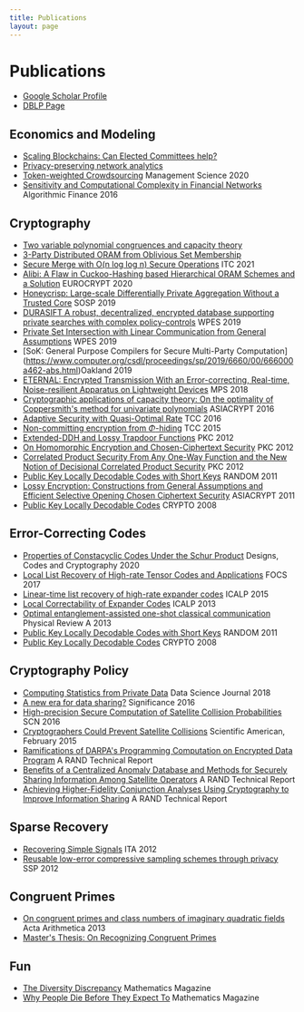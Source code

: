 ```yaml
---
title: Publications
layout: page
---
```


# Publications

* [Google Scholar Profile](http://scholar.google.com/citations?user=ahCv50cAAAAJ)
* [DBLP Page](http://www.informatik.uni-trier.de/~ley/pers/hd/h/Hemenway:Brett)

## Economics and Modeling

* [Scaling Blockchains: Can Elected Committees help?](https://arxiv.org/abs/2110.08673)
* [Privacy-preserving network analytics](https://papers.ssrn.com/sol3/papers.cfm?abstract_id=3680000)
* [Token-weighted Crowdsourcing](http://ssrn.com/abstract=3295811) Management Science 2020
* [Sensitivity and Computational Complexity in Financial Networks](https://arxiv.org/abs/1503.07676) Algorithmic Finance 2016

## Cryptography

* [Two variable polynomial congruences and capacity theory](https://arxiv.org/abs/2111.14180)
* [3-Party Distributed ORAM from Oblivious Set Membership](https://eprint.iacr.org/2021/1463)
* [Secure Merge with O(n log log n) Secure Operations](https://drops.dagstuhl.de/opus/volltexte/2021/14326/) ITC 2021
* [Alibi: A Flaw in Cuckoo-Hashing based Hierarchical ORAM Schemes and a Solution](https://eprint.iacr.org/2020/997) EUROCRYPT 2020
* [Honeycrisp: Large-scale Differentially Private Aggregation Without a Trusted Core](https://dl.acm.org/doi/abs/10.1145/3341301.3359660) SOSP 2019
* [DURASIFT A robust, decentralized, encrypted database supporting private searches with complex policy-controls](https://dl.acm.org/doi/10.1145/3338498.3358651) WPES 2019
* [Private Set Intersection with Linear Communication from General Assumptions](https://eprint.iacr.org/2018/238) WPES 2019
* [SoK: General Purpose Compilers for Secure Multi-Party Computation] (https://www.computer.org/csdl/proceedings/sp/2019/6660/00/666000a462-abs.html)Oakland 2019
* [ETERNAL: Encrypted Transmission With an Error-correcting, Real-time, Noise-resilient Apparatus on Lightweight Devices](https://dl.acm.org/citation.cfm?id=3267360) MPS 2018
* [Cryptographic applications of capacity theory: On the optimality of Coppersmith's method for univariate polynomials](http://arxiv.org/abs/1605.08065) ASIACRYPT 2016
* [Adaptive Security with Quasi-Optimal Rate](https://link.springer.com/chapter/10.1007/978-3-662-49096-9_22) TCC 2016
* [Non-committing encryption from $\Phi$-hiding](http://eprint.iacr.org/2015/054) TCC 2015
* [Extended-DDH and Lossy Trapdoor Functions](http://eccc.hpi-web.de/report/2009/127/revision/2/download) PKC 2012
* [On Homomorphic Encryption and Chosen-Ciphertext Security](http://eprint.iacr.org/2010/099) PKC 2012
* [Correlated Product Security From Any One-Way Function and the New Notion of Decisional Correlated Product Security](http://eprint.iacr.org/2010/100) PKC 2012
* [Public Key Locally Decodable Codes with Short Keys](http://link.springer.com/chapter/10.1007%2F978-3-642-22935-0_51) RANDOM 2011
* [Lossy Encryption: Constructions from General Assumptions and Efficient Selective Opening Chosen Ciphertext Security](http://eprint.iacr.org/2009/088) ASIACRYPT 2011
* [Public Key Locally Decodable Codes](http://link.springer.com/chapter/10.1007%2F978-3-540-85174-5_8) CRYPTO 2008

## Error-Correcting Codes

* [Properties of Constacyclic Codes Under the Schur Product](https://arxiv.org/abs/1810.07630) Designs, Codes and Cryptography 2020 
* [Local List Recovery of High-rate Tensor Codes and Applications](https://arxiv.org/abs/1706.03383) FOCS 2017
* [Linear-time list recovery of high-rate expander codes](http://arxiv.org/abs/1503.01955) ICALP 2015
* [Local Correctability of Expander Codes](http://arxiv.org/abs/1304.8129) ICALP 2013
* [Optimal entanglement-assisted one-shot classical communication](http://arxiv.org/abs/1201.1521) Physical Review A 2013
* [Public Key Locally Decodable Codes with Short Keys](http://link.springer.com/chapter/10.1007%2F978-3-642-22935-0_51) RANDOM 2011
* [Public Key Locally Decodable Codes](http://link.springer.com/chapter/10.1007%2F978-3-540-85174-5_8) CRYPTO 2008
 
## Cryptography Policy

* [Computing Statistics from Private Data](http://doi.org/10.5334/dsj-2018-031) Data Science Journal 2018
* [A new era for data sharing?](http://onlinelibrary.wiley.com/doi/10.1111/j.1740-9713.2016.00910.x/abstract) Significance 2016
* [High-precision Secure Computation of Satellite Collision Probabilities](https://eprint.iacr.org/2016/319) SCN 2016 
* [Cryptographers Could Prevent Satellite Collisions](http://www.scientificamerican.com/article/cryptographers-could-prevent-satellite-collisions/) Scientific American, February 2015
* [Ramifications of DARPA's Programming Computation on Encrypted Data Program](http://www.rand.org/pubs/research_reports/RR567.html) A RAND Technical Report
* [Benefits of a Centralized Anomaly Database and Methods for Securely Sharing Information Among Satellite Operators](http://www.rand.org/pubs/research_reports/RR560.html) A RAND Technical Report
* [Achieving Higher-Fidelity Conjunction Analyses Using Cryptography to Improve Information Sharing](http://www.rand.org/pubs/research_reports/RR344.html) A RAND Technical Report

## Sparse Recovery

* [Recovering Simple Signals](http://ieeexplore.ieee.org/xpls/abs_all.jsp?arnumber=6181772) ITA 2012
* [Reusable low-error compressive sampling schemes through privacy](http://ieeexplore.ieee.org/xpls/abs_all.jsp?arnumber=6319752) SSP 2012
 
## Congruent Primes

* [On congruent primes and class numbers of imaginary quadratic fields](http://arxiv.org/abs/1110.5959) Acta Arithmetica 2013
* [Master's Thesis: On Recognizing Congruent Primes](http://summit.sfu.ca/system/files/iritems1/6418/etd2599.pdf)

## Fun

* [The Diversity Discrepancy]() Mathematics Magazine
* [Why People Die Before They Expect To](https://www.tandfonline.com/doi/abs/10.1080/0025570X.2018.1421388) Mathematics Magazine
